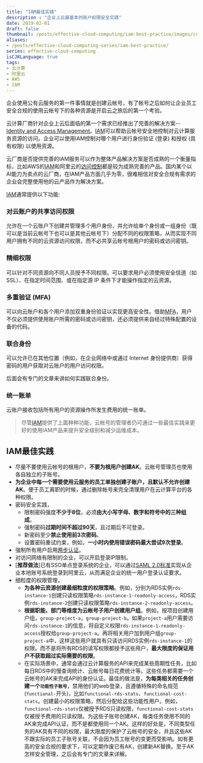 ```yaml
---
title: "IAM最佳实践"
description : "企业上云最基本的账户权限安全实践"
date: 2019-02-01
draft: false
thumbnail: /posts/effective-cloud-computing/iam-best-practice/images/cover.jpg
aliases:
- /posts/effective-cloud-computing-series/iam-best-practice/
series: effective-cloud-computing
isCJKLanguage: true
tags:
- 云计算
- 阿里云
- AWS
- IAM
---
```

企业使用公有云服务的第一件事情就是创建云帐号，有了帐号之后如何让企业员工安全合规的使用云帐号下的各种资源是开启云之旅后的第一个考验。

云计算厂商针对企业上云后面临的第一个需求已经推出了完善的解决方案--[Identity and Access Management][iam]。[IAM][iam]可以帮助云帐号安全地控制对云计算服务资源的访问。企业可以使用IAM控制对哪个用户进行身份验证 (登录) 和授权 (具有权限) 以使用资源。

云厂商是否提供完善的IAM服务可以作为整体产品解决方案是否成熟的一个衡量指标，比如AWS的[IAM][aws-iam]和阿里云的[访问控制][aliyun-ram]都是较为成熟完善的产品。国内某个以AI能力为卖点的云厂商，在IAM产品方面几乎为零，很难相信对安全合规有需求的企业会完整使用他的云产品作为解决方案。

<!--more-->
[IAM][iam]通常提供以下功能:

### 对云账户的共享访问权限
允许在一个云账户下创建并管理多个用户身份，并允许给单个身份或一组身份（既可以是当前云帐号下也可以是其他云帐号下）分配不同的权限策略，从而实现不同用户拥有不同的云资源访问权限，而不必共享云帐号根用户的密码或访问密钥。

### 精细权限
可以针对不同资源向不同人员授予不同权限。可以要求用户必须使用安全信道（如 SSL）、在指定时间范围、或在指定源 IP 条件下才能操作指定的云资源。

### 多重验证 (MFA)
可以向云账户和各个用户添加双重身份验证以实现更高安全性。借助[MFA][mfa]，用户不仅必须提供使用账户所需的密码或访问密钥，还必须提供来自经过特殊配置的设备的代码。

### 联合身份
可以允许已在其他位置（例如，在企业网络中或通过 Internet 身份提供商）获得密码的用户获取对云账户的用户访问权限。

后面会有专门的文章来讲如何实践联合身份。

### 统一账单
云账户接收包括所有用户的资源操作所发生费用的统一账单。

> 尽管[IAM][iam]提供了上面种种功能，云帐号的管理者仍可通过一些最佳实践来更好的使用IAM产品来提升安全级别和减少运维成本。

## IAM最佳实践

- 尽量不要使用云帐号的根用户，**不要为根用户创建AK**。云帐号管理员也使用各自独立的子账号。
- **为企业中每一个需要使用云服务的员工单独创建子账户，且默认不允许创建AK**。便于员工离职的时候，通过删除帐号来完全清理用户在云计算平台的各种权限。
- 密码安全实践，
  - 限制密码强度**不少于8位**，必须**由大小写字母、数字和符号中的三种组成**。
  - 强制密码**过期时间不超过90天**，且过期后不可登录。
  - 新密码至少**禁止使用前3次密码**。
  - 设置密码重试约束，例如，**一小时内使用错误密码最大尝试9次登录**。
- 强制所有用户启用[两步认证][mfa]。
- 对访问网络有限制的企业，可以开启登录IP限制。
- [**推荐做法**]已有SSO单点登录系统的企业，可以通过[SAML 2.0标准][saml-2.0]实现从企业本地账号系统登录到阿里云，从而满足企业的统一用户登录认证要求。
- 细粒度的权限管理，
  - **为各种云资源创建最细粒度的权限策略**。例如，分别为RDS实例`rds-instance-1`创建只读权限策略`rds-instance-1-readonly-access`，RDS实例`rds-instance-2`创建只读权限策略`rds-instance-2-readonly-access`。
  - **根据职能、部门等维度为云帐号子用户创建用户组**。例如，按项目创建用户组，`group-project-a`，`group-project-b`。如果`project-a`用户需要访问`rds-instance-1`的信息，将自定义权限`rds-instance-1-readonly-access`授权给`group-project-a`。再将相关用户加到用户组`group-project-a`中，这样这些用户就具有只读访问RDS实例`rds-instance-1`的权限。而不是将所有RDS的读写权限都授予这些用户，**最大限度的保证用户不获取超过实际需要的权限**。
  - 在实际场景中，通常会通过云计算服务的API来完成某些周期性任务，比如每日RDS中的慢查询统计、云帐号每日花费统计等。这些任务都需要一个云帐号的AK来完成API的身份认证。最佳的做法是，**为每类相关的任务创建一个`功能性子账号`**，禁用他们的web登录，且遵循特殊的命名规范(`functional-`开头)，比如`functional-rds-stats`、`functional-cost-stats`。创建最小的权限策略，然后分配给这些功能性用户。例如，`functional-rds-stats`仅被授予RDS只读权限，`functional-cost-stats`仅被授予费用的只读权限。为这些子账号创建AK，每类任务使用不同的AK来完成API认证，而不是都使用同一个AK。这样的好处是，不同类型任务的AK具有不同的权限，最大限度的保护了云帐号的安全，并且这些AK不跟实际的员工子账号关联，不会因为员工帐号的变更而受影响。如有更高的安全合规的要求下，可以定期作废已有AK，创建新AK替换。至于AK怎样安全管理，之后会有专门的文章来详解。

[iam]: https://en.wikipedia.org/wiki/Identity_management
[aws-iam]: https://docs.aws.amazon.com/zh_cn/IAM/latest/UserGuide/introduction.html
[aliyun-ram]: https://help.aliyun.com/document_detail/28627.html
[mfa]: https://en.wikipedia.org/wiki/Multi-factor_authentication
[saml-2.0]: https://en.wikipedia.org/wiki/SAML_2.0
